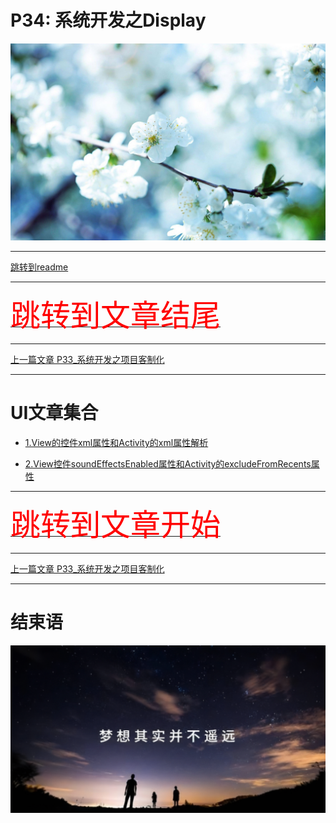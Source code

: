# P34: 系统开发之Display

<img src="../flower/flower_p24.png">

---

[跳转到readme](https://github.com/hfreeman2008/android_core_framework/blob/main/README-CN.md)


---

[<font face='黑体' color=#ff0000 size=40 >跳转到文章结尾</font>](#结束语)

---

[上一篇文章 P33_系统开发之项目客制化](https://github.com/hfreeman2008/android_core_framework/blob/main/P33_%E7%B3%BB%E7%BB%9F%E5%BC%80%E5%8F%91%E4%B9%8B%E9%A1%B9%E7%9B%AE%E5%AE%A2%E5%88%B6%E5%8C%96/%E7%B3%BB%E7%BB%9F%E5%BC%80%E5%8F%91%E4%B9%8B%E9%A1%B9%E7%9B%AE%E5%AE%A2%E5%88%B6%E5%8C%96.md)






---

# UI文章集合

- [1.View的控件xml属性和Activity的xml属性解析](https://github.com/hfreeman2008/android_core_framework/blob/main/P34_%E7%B3%BB%E7%BB%9F%E5%BC%80%E5%8F%91%E4%B9%8BDisplay/View%E7%9A%84%E6%8E%A7%E4%BB%B6xml%E5%B1%9E%E6%80%A7%E5%92%8CActivity%E7%9A%84xml%E5%B1%9E%E6%80%A7%E8%A7%A3%E6%9E%90.md)

- [2.View控件soundEffectsEnabled属性和Activity的excludeFromRecents属性]()





---

[<font face='黑体' color=#ff0000 size=40 >跳转到文章开始</font>](#p34-系统开发之display)

---


[上一篇文章 P33_系统开发之项目客制化](https://github.com/hfreeman2008/android_core_framework/blob/main/P33_%E7%B3%BB%E7%BB%9F%E5%BC%80%E5%8F%91%E4%B9%8B%E9%A1%B9%E7%9B%AE%E5%AE%A2%E5%88%B6%E5%8C%96/%E7%B3%BB%E7%BB%9F%E5%BC%80%E5%8F%91%E4%B9%8B%E9%A1%B9%E7%9B%AE%E5%AE%A2%E5%88%B6%E5%8C%96.md)



---

# 结束语

<img src="../Images/end_001.png">